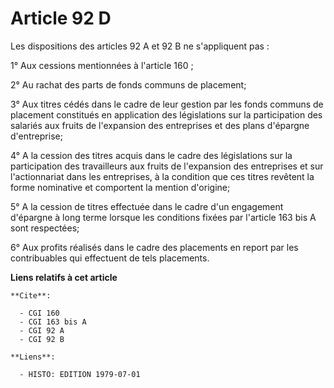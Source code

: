 # Article 92 D

Les dispositions des articles 92 A et 92 B ne s'appliquent pas :

1° Aux cessions mentionnées à l'article 160 ;

2° Au rachat des parts de fonds communs de placement;

3° Aux titres cédés dans le cadre de leur gestion par les fonds communs de placement constitués en application des
législations sur la participation des salariés aux fruits de l'expansion des entreprises et des plans d'épargne d'entreprise;

4° A la cession des titres acquis dans le cadre des législations sur la participation des travailleurs aux fruits de
l'expansion des entreprises et sur l'actionnariat dans les entreprises, à la condition que ces titres revêtent la forme
nominative et comportent la mention d'origine;

5° A la cession de titres effectuée dans le cadre d'un engagement d'épargne à long terme lorsque les conditions fixées par
l'article 163 bis A sont respectées;

6° Aux profits réalisés dans le cadre des placements en report par les contribuables qui effectuent de tels placements.

**Liens relatifs à cet article**

	**Cite**:

	  - CGI 160
	  - CGI 163 bis A
	  - CGI 92 A
	  - CGI 92 B

	**Liens**:

	  - HISTO: EDITION 1979-07-01
